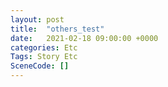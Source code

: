 ```yaml
---
layout: post
title:  "others_test"
date:   2021-02-18 09:00:00 +0000
categories: Etc
Tags: Story Etc
SceneCode: []
---
```

